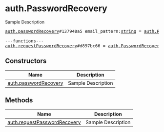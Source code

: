# auth.PasswordRecovery

Sample Description

<pre>
<a href="../constructor/auth.passwordRecovery.md">auth.passwordRecovery</a>#137948a5 email_pattern:<a href="../type/string.md">string</a> = <a href="../type/auth.PasswordRecovery.md">auth.PasswordRecovery</a>;

---functions---
<a href="../method/auth.requestPasswordRecovery.md">auth.requestPasswordRecovery</a>#d897bc66 = <a href="../type/auth.PasswordRecovery.md">auth.PasswordRecovery</a>;
</pre>

## Constructors

| Name | Description |
|------|-------------|
| [auth.passwordRecovery](../constructor/auth.passwordRecovery.md) | Sample Description |

## Methods

| Name | Description |
|------|-------------|
| [auth.requestPasswordRecovery](../method/auth.requestPasswordRecovery.md) | Sample Description |
